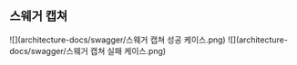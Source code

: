## 스웨거 캡쳐
![](architecture-docs/swagger/스웨거 캡쳐 성공 케이스.png)
![](architecture-docs/swagger/스웨거 캡쳐 실패 케이스.png)
